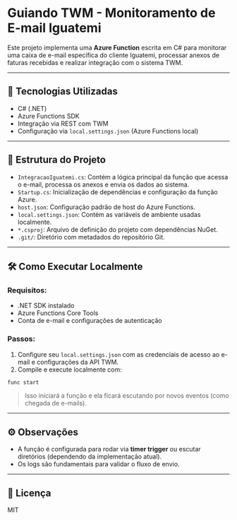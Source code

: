 # Guiando TWM - Monitoramento de E-mail Iguatemi

Este projeto implementa uma **Azure Function** escrita em C# para monitorar uma caixa de e-mail específica do cliente Iguatemi, processar anexos de faturas recebidas e realizar integração com o sistema TWM.

---

## 🚀 Tecnologias Utilizadas

- C# (.NET)
- Azure Functions SDK
- Integração via REST com TWM
- Configuração via `local.settings.json` (Azure Functions local)

---

## 📁 Estrutura do Projeto

- `IntegracaoIguatemi.cs`: Contém a lógica principal da função que acessa o e-mail, processa os anexos e envia os dados ao sistema.
- `Startup.cs`: Inicialização de dependências e configuração da função Azure.
- `host.json`: Configuração padrão de host do Azure Functions.
- `local.settings.json`: Contém as variáveis de ambiente usadas localmente.
- `*.csproj`: Arquivo de definição do projeto com dependências NuGet.
- `.git/`: Diretório com metadados do repositório Git.

---

## 🛠️ Como Executar Localmente

### Requisitos:
- .NET SDK instalado
- Azure Functions Core Tools
- Conta de e-mail e configurações de autenticação

### Passos:

1. Configure seu `local.settings.json` com as credenciais de acesso ao e-mail e configurações da API TWM.
2. Compile e execute localmente com:

```bash
func start
```

> Isso iniciará a função e ela ficará escutando por novos eventos (como chegada de e-mails).

---

## ⚙️ Observações

- A função é configurada para rodar via **timer trigger** ou escutar diretórios (dependendo da implementação atual).
- Os logs são fundamentais para validar o fluxo de envio.

---

## 📄 Licença

MIT
